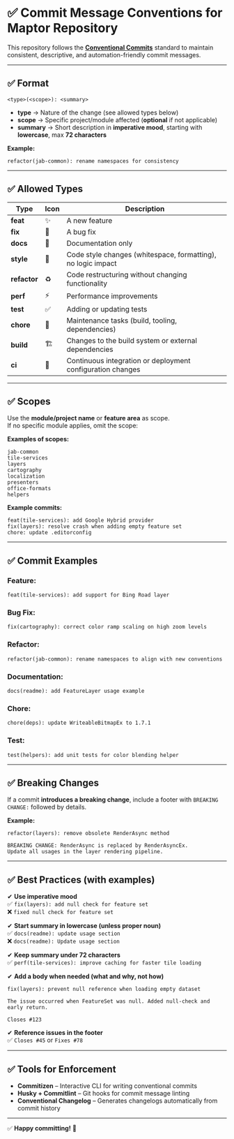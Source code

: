 # ✅ Commit Message Conventions for Maptor Repository

This repository follows the **[Conventional Commits](https://www.conventionalcommits.org/)** standard to maintain consistent, descriptive, and automation-friendly commit messages.

---

## ✅ Format

```
<type>(<scope>): <summary>
```

- **type** → Nature of the change (see allowed types below)
- **scope** → Specific project/module affected (**optional** if not applicable)
- **summary** → Short description in **imperative mood**, starting with **lowercase**, max **72 characters**

**Example:**
```
refactor(jab-common): rename namespaces for consistency
```

---

## ✅ Allowed Types

| Type         | Icon | Description                                                                |
|--------------|------|----------------------------------------------------------------------------|
| **feat**     | ✨   | A new feature                                                             |
| **fix**      | 🐛   | A bug fix                                                                 |
| **docs**     | 📝   | Documentation only                                                        |
| **style**    | 🎨   | Code style changes (whitespace, formatting), no logic impact              |
| **refactor** | ♻️    | Code restructuring without changing functionality                         |
| **perf**     | ⚡    | Performance improvements                                                  |
| **test**     | ✅    | Adding or updating tests                                                  |
| **chore**    | 🔧    | Maintenance tasks (build, tooling, dependencies)                          |
| **build**    | 🏗️    | Changes to the build system or external dependencies                      |
| **ci**       | 🤖    | Continuous integration or deployment configuration changes                |

---

## ✅ Scopes

Use the **module/project name** or **feature area** as scope.  
If no specific module applies, omit the scope:

**Examples of scopes:**
```
jab-common
tile-services
layers
cartography
localization
presenters
office-formats
helpers
```

**Example commits:**
```
feat(tile-services): add Google Hybrid provider
fix(layers): resolve crash when adding empty feature set
chore: update .editorconfig
```

---

## ✅ Commit Examples

### Feature:
```
feat(tile-services): add support for Bing Road layer
```

### Bug Fix:
```
fix(cartography): correct color ramp scaling on high zoom levels
```

### Refactor:
```
refactor(jab-common): rename namespaces to align with new conventions
```

### Documentation:
```
docs(readme): add FeatureLayer usage example
```

### Chore:
```
chore(deps): update WriteableBitmapEx to 1.7.1
```

### Test:
```
test(helpers): add unit tests for color blending helper
```

---

## ✅ Breaking Changes

If a commit **introduces a breaking change**, include a footer with `BREAKING CHANGE:` followed by details.

**Example:**
```
refactor(layers): remove obsolete RenderAsync method

BREAKING CHANGE: RenderAsync is replaced by RenderAsyncEx.
Update all usages in the layer rendering pipeline.
```

---

## ✅ Best Practices (with examples)

✔ **Use imperative mood**  
✅ `fix(layers): add null check for feature set`  
❌ `fixed null check for feature set`  

✔ **Start summary in lowercase (unless proper noun)**  
✅ `docs(readme): update usage section`  
❌ `docs(readme): Update usage section`  

✔ **Keep summary under 72 characters**  
✅ `perf(tile-services): improve caching for faster tile loading`  

✔ **Add a body when needed (what and why, not how)**  
```
fix(layers): prevent null reference when loading empty dataset

The issue occurred when FeatureSet was null. Added null-check and early return.

Closes #123
```

✔ **Reference issues in the footer**  
✅ `Closes #45` or `Fixes #78`

---

## ✅ Tools for Enforcement

- **Commitizen** – Interactive CLI for writing conventional commits  
- **Husky + Commitlint** – Git hooks for commit message linting  
- **Conventional Changelog** – Generates changelogs automatically from commit history  

---

✅ **Happy committing!** 🚀
